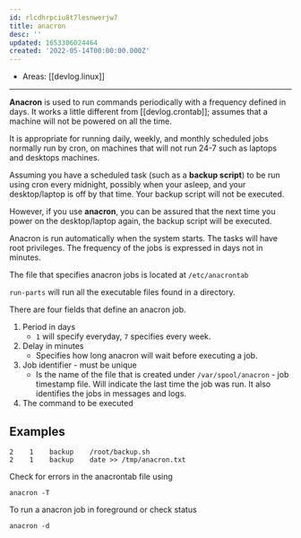 ```yaml
---
id: rlcdhrpciu8t7lesnwerjw7
title: anacron
desc: ''
updated: 1653306024464
created: '2022-05-14T00:00:00.000Z'
---
```


- Areas: [[devlog.linux]]

---

**Anacron** is used to run commands periodically with a frequency defined in days. It works a little different from [[devlog.crontab]]; assumes that a machine will not be powered on all the time.

It is appropriate for running daily, weekly, and monthly scheduled jobs normally run by cron, on machines that will not run 24-7 such as laptops and desktops machines.

Assuming you have a scheduled task (such as a **backup script**) to be run using cron every midnight, possibly when your asleep, and your desktop/laptop is off by that time. Your backup script will not be executed.

However, if you use **anacron**, you can be assured that the next time you power on the desktop/laptop again, the backup script will be executed.

Anacron is run automatically when the system starts. The tasks will have root privileges. The frequency of the jobs is expressed in days not in minutes.

The file that specifies anacron jobs is located at `/etc/anacrontab`

`run-parts` will run all the executable files found in a directory.

There are four fields that define an anacron job.

1. Period in days
   - `1` will specify everyday, `7` specifies every week.
2. Delay in minutes
   - Specifies how long anacron will wait before executing a job.
3. Job identifier - must be unique
   - Is the name of the file that is created under `/var/spool/anacron` - job timestamp file. Will indicate the last time the job was run. It also identifies the jobs in messages and logs.
4. The command to be executed

## Examples

```
2    1    backup    /root/backup.sh
2    1    backup    date >> /tmp/anacron.txt
```

Check for errors in the anacrontab file using

```
anacron -T
```

To run a anacron job in foreground or check status

```
anacron -d
```
